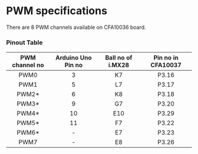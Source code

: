 # PWM specifications

There are 8 PWM channels available on CFA10036 board.

### Pinout Table

| PWM channel no | Arduino Uno Pin no| Ball no of i.MX28 | Pin no in CFA10037 |
|:--:   |:--:|:--:| :--:  |
| PWM0  | 3  | K7 | P3.16 |
| PWM1  | 5  |L7 | P3.17 |
| PWM2* | 6  | K8 | P3.18 |
| PWM3* | 9  | G7 | P3.20 |
| PWM4* | 10 | E10| P3.29 |
| PWM5* | 11 | F7 | P3.22 |
| PWM6* |  - | E7 | P3.23 |
| PWM7  |  - | E8 | P3.26 |
